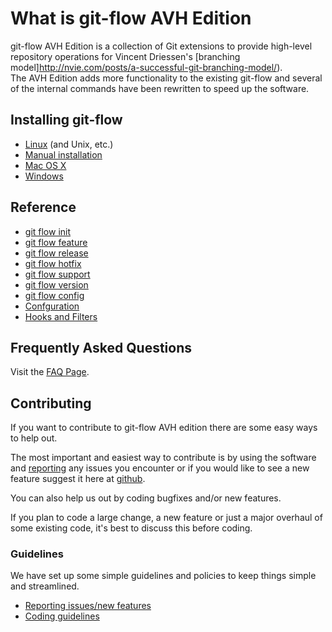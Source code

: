 # What is git-flow AVH Edition
git-flow AVH Edition is a collection of Git extensions to provide high-level 
repository operations for Vincent Driessen's [branching model]http://nvie.com/posts/a-successful-git-branching-model/).  
The AVH Edition adds more functionality to the existing git-flow and several of 
the internal commands have been rewritten to speed up the software. 

## Installing git-flow

* [Linux](https://github.com/petervanderdoes/gitflow/wiki/Installing-on-Linux,-Unix,-etc.) (and Unix, etc.)
* [Manual installation](https://github.com/petervanderdoes/gitflow/wiki/Installing-manually)
* [Mac OS X](https://github.com/petervanderdoes/gitflow/wiki/Installing-on-Mac-OS-X)
* [Windows](https://github.com/petervanderdoes/gitflow/wiki/Installing-on-Windows)

## Reference
* [git flow init](https://github.com/petervanderdoes/gitflow/wiki/Reference:-git-flow-init)
* [git flow feature](https://github.com/petervanderdoes/gitflow/wiki/Reference:-git-flow-feature)
* [git flow release](https://github.com/petervanderdoes/gitflow/wiki/Reference:-git-flow-release)
* [git flow hotfix](https://github.com/petervanderdoes/gitflow/wiki/Reference:-git-flow-hotfix)
* [git flow support](https://github.com/petervanderdoes/gitflow/wiki/Reference:-git-flow-support)
* [git flow version](https://github.com/petervanderdoes/gitflow/wiki/Reference:-git-flow-version)
* [git flow config](https://github.com/petervanderdoes/gitflow/wiki/Reference:-git-flow-config)
* [Confguration](https://github.com/petervanderdoes/gitflow/wiki/Reference:-Configuration)
* [Hooks and Filters](https://github.com/petervanderdoes/gitflow/wiki/Reference:-Hooks-and-Filters)

## Frequently Asked Questions
Visit the [FAQ Page](https://github.com/petervanderdoes/gitflow/wiki/FAQ).

## Contributing
If you want to contribute to git-flow AVH edition there are some easy ways to 
help out.

The most important and easiest way to contribute is by using the 
software and [reporting](https://github.com/petervanderdoes/gitflow/issues) any issues you encounter or if you would like to see a 
new feature suggest it here at [github](https://github.com/petervanderdoes/gitflow/issues).

You can also help us out by coding bugfixes and/or new features.

If you plan to code a large change, a new feature or just a major overhaul of 
some existing code, it's best to discuss this before coding.

### Guidelines
We have set up some simple guidelines and policies to keep things simple and 
streamlined.
* [Reporting issues/new features](https://github.com/petervanderdoes/gitflow/wiki/Reporting-issues-new-features)
* [Coding guidelines](https://github.com/petervanderdoes/gitflow/wiki/Coding-guidelines)